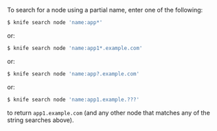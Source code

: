 To search for a node using a partial name, enter one of the following:

``` bash
$ knife search node 'name:app*'
```

or:

``` bash
$ knife search node 'name:app1*.example.com'
```

or:

``` bash
$ knife search node 'name:app?.example.com'
```

or:

``` bash
$ knife search node 'name:app1.example.???'
```

to return `app1.example.com` (and any other node that matches any of the
string searches above).